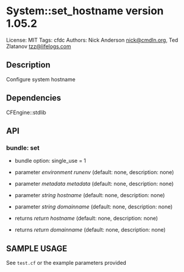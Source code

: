 # System::set_hostname version 1.05.2

License: MIT
Tags: cfdc
Authors: Nick Anderson <nick@cmdln.org>, Ted Zlatanov <tzz@lifelogs.com>

## Description
Configure system hostname

## Dependencies
CFEngine::stdlib

## API
### bundle: set
* bundle option: single_use = 1

* parameter _environment_ *runenv* (default: none, description: none)

* parameter _metadata_ *metadata* (default: none, description: none)

* parameter _string_ *hostname* (default: none, description: none)

* parameter _string_ *domainname* (default: none, description: none)

* returns _return_ *hostname* (default: none, description: none)

* returns _return_ *domainname* (default: none, description: none)


## SAMPLE USAGE
See `test.cf` or the example parameters provided

